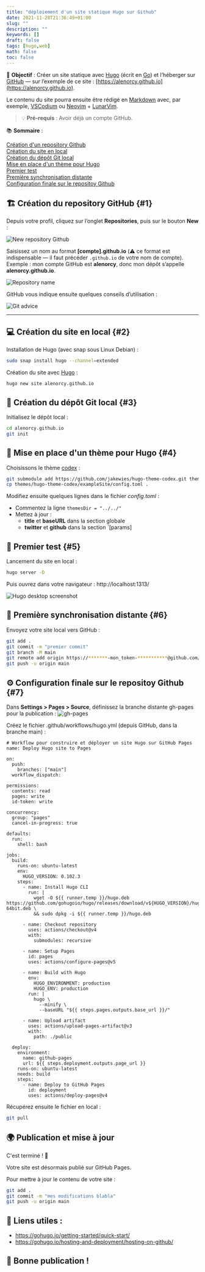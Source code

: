 ```yaml
---
title: "déploiement d'un site statique Hugo sur Github"
date: 2021-11-28T21:36:49+01:00
slug: ""
description: ""
keywords: []
draft: false 
tags: [hugo,web]
math: false
toc: false
---
```


🧭 **Objectif** : Créer un site statique avec [Hugo](https://gohugo.io/) (écrit en [Go](https://fr.wikipedia.org/wiki/Go_(langage))) et l’héberger sur [GitHub](https://github.com) — sur l’exemple de ce site : [https://alenorcy.github.io](https://alenorcy.github.io).  

Le contenu du site pourra ensuite être rédigé en [Markdown](https://fr.wikipedia.org/wiki/Markdown) avec, par exemple, [VSCodium](https://vscodium.com/) ou [Neovim](https://neovim.io/) + [LunarVim](https://github.com/LunarVim/LunarVim).

> 💡 **Pré-requis** : Avoir déjà un compte GitHub.



📚 **Sommaire** :

[Création d'un repository Github](#1)  
[Création du site en local](#2)  
[Création du dépôt Git local](#3)  
[Mise en place d'un thème pour Hugo](#4)  
[Premier test](#5)  
[Première synchronisation distante](#6)  
[Configuration finale sur le repositoy Github](#7)  

## 🏗️ Création du repository GitHub {#1}

Depuis votre profil, cliquez sur l’onglet **Repositories**, puis sur le bouton **New** :  

![New repository Github](/images/Selection_516.png)

Saisissez un nom au format **[compte].github.io** (⚠️ ce format est indispensable — il faut précéder `.github.io` de votre nom de compte).  
Exemple : mon compte GitHub est **alenorcy**, donc mon dépôt s’appelle **alenorcy.github.io**.

![Repository name](/images/Selection_518.png)

GitHub vous indique ensuite quelques conseils d’utilisation :  

![Git advice](/images/Selection_471.png)

---

## 💻 Création du site en local {#2}

Installation de Hugo (avec snap sous Linux Debian) :
```bash
sudo snap install hugo --channel=extended
```

Création du site avec [Hugo](https://gohugo.io/) :
```
hugo new site alenorcy.github.io
```

## 🧱 Création du dépôt Git local {#3}

Initialisez le dépôt local :
```bash
cd alenorcy.github.io
git init
```


## 🎨 Mise en place d'un thème pour Hugo {#4}

Choisissons le thème [codex](https://github.com/jakewies/hugo-theme-codex) :
```bash
git submodule add https://github.com/jakewies/hugo-theme-codex.git themes/hugo-theme-codex
cp themes/hugo-theme-codex/exampleSite/config.toml .
```

Modifiez ensuite quelques lignes dans le fichier _config.toml_ :
  * Commentez la ligne `themesDir = "../../"`
  * Mettez à jour :
     * **title** et **baseURL** dans la section globale
     * **twitter** et **github** dans la section `[params]

## 🔎 Premier test {#5}

Lancement du site en local :
```bash
hugo server -D
```

Puis ouvrez dans votre navigateur :
http://localhost:1313/

![Hugo desktop screenshot](/images/screenshot-hugo.png)

## 🚀 Première synchronisation distante {#6}

Envoyez votre site local vers GitHub :
```bash
git add .
git commit -m "premier commit"
git branch -M main
git remote add origin https://*******-mon_token-***********@github.com/alenorcy/alenorcy.github.io.git
git push -u origin main
```

## ⚙️ Configuration finale sur le repositoy Github {#7}

Dans **Settings > Pages > Source**, définissez la branche distante gh-pages pour la publication :
![gh-pages](/images/Selection_517.png)

Créez le fichier .github/workflows/hugo.yml (depuis GitHub, dans la branche main) :
```
# Workflow pour construire et déployer un site Hugo sur GitHub Pages
name: Deploy Hugo site to Pages

on:
  push:
    branches: ["main"]
  workflow_dispatch:

permissions:
  contents: read
  pages: write
  id-token: write

concurrency:
  group: "pages"
  cancel-in-progress: true

defaults:
  run:
    shell: bash

jobs:
  build:
    runs-on: ubuntu-latest
    env:
      HUGO_VERSION: 0.102.3
    steps:
      - name: Install Hugo CLI
        run: |
          wget -O ${{ runner.temp }}/hugo.deb https://github.com/gohugoio/hugo/releases/download/v${HUGO_VERSION}/hugo_extended_${HUGO_VERSION}_Linux-64bit.deb \
          && sudo dpkg -i ${{ runner.temp }}/hugo.deb

      - name: Checkout repository
        uses: actions/checkout@v4
        with:
          submodules: recursive

      - name: Setup Pages
        id: pages
        uses: actions/configure-pages@v5

      - name: Build with Hugo
        env:
          HUGO_ENVIRONMENT: production
          HUGO_ENV: production
        run: |
          hugo \
            --minify \
            --baseURL "${{ steps.pages.outputs.base_url }}/"

      - name: Upload artifact
        uses: actions/upload-pages-artifact@v3
        with:
          path: ./public

  deploy:
    environment:
      name: github-pages
      url: ${{ steps.deployment.outputs.page_url }}
    runs-on: ubuntu-latest
    needs: build
    steps:
      - name: Deploy to GitHub Pages
        id: deployment
        uses: actions/deploy-pages@v4
```

Récupérez ensuite le fichier en local :
```bash
git pull
```

## 🌍 Publication et mise à jour

C'est terminé ! 🎉

Votre site est désormais publié sur GitHub Pages.

Pour mettre à jour le contenu de votre site :
```bash
git add .
git commit -m "mes modifications blabla"
git push -u origin main
```

## 🔗 Liens utiles : 
  * https://gohugo.io/getting-started/quick-start/
  * https://gohugo.io/hosting-and-deployment/hosting-on-github/

## 🧠 Bonne publication !
